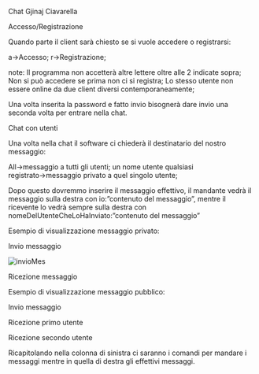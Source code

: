 Chat Gjinaj Ciavarella 

Accesso/Registrazione

Quando parte il client sarà chiesto se si vuole accedere o registrarsi:

a→Accesso;
r→Registrazione;

note:
Il programma non accetterà altre lettere oltre alle 2 indicate sopra;
Non si può accedere se prima non ci si registra;
Lo stesso utente non essere online da due client diversi contemporaneamente;

Una volta inserita la password e fatto invio bisognerà dare invio una seconda volta per entrare nella chat.


Chat con utenti

	
Una volta nella chat il software ci chiederà il destinatario del nostro messaggio:

All→messaggio a tutti gli utenti;
un nome utente qualsiasi registrato→messaggio privato a quel singolo utente;

Dopo questo dovremmo inserire il messaggio effettivo, il mandante vedrà il messaggio sulla destra con io:”contenuto del messaggio”, mentre il ricevente lo vedrà sempre sulla destra con nomeDelUtenteCheLoHaInviato:”contenuto del messaggio”



Esempio di visualizzazione messaggio privato:

Invio messaggio




![invioMes](https://user-images.githubusercontent.com/98747325/208304895-a4e8f109-86be-41cc-a743-0eb8f822e831.PNG)




Ricezione messaggio




Esempio di visualizzazione messaggio pubblico:

Invio messaggio









Ricezione primo utente







Ricezione secondo utente










Ricapitolando nella colonna di sinistra ci saranno i comandi per mandare i messaggi mentre in quella di destra gli effettivi messaggi.
